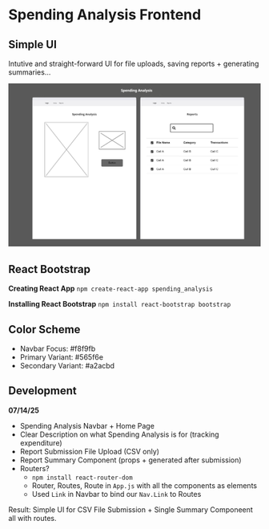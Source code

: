 # Spending Analysis Frontend 

## Simple UI 

Intutive and straight-forward UI for file uploads, saving reports + generating summaries...

<img src='wireframe.jpg'>


## React Bootstrap

**Creating React App**
`npm create-react-app spending_analysis`

**Installing React Bootstrap**
`npm install react-bootstrap bootstrap`

## Color Scheme 

- Navbar Focus: #f8f9fb
- Primary Variant: #565f6e
- Secondary Variant: #a2acbd

## Development 

**07/14/25**
- Spending Analysis Navbar + Home Page 
- Clear Description on what Spending Analysis is for (tracking expenditure)
- Report Submission File Upload (CSV only)
- Report Summary Component (props + generated after submission)
- Routers?
  - `npm install react-router-dom`
  - Router, Routes, Route in `App.js` with all the components as elements
  - Used `Link` in Navbar to bind our `Nav.Link` to Routes 

Result: Simple UI for CSV File Submission + Single Summary Componeent all with routes. 